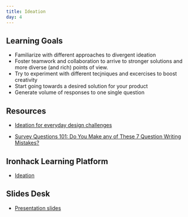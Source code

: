 ```yaml
---
title: Ideation
day: 4
---
```


Learning Goals
--------------

- Familiarize with different approaches to divergent ideation
- Foster teamwork and collaboration to arrive to stronger solutions and more diverse (and rich) points of view.
- Try to experiment with different tecjniques and excercises to boost creativity
- Start going towards a desired solution for your product
- Generate volume of responses to one single question

Resources
---------
- [Ideation for everyday design challenges](https://www.nngroup.com/articles/ux-ideation/)

- [Survey Questions 101: Do You Make any of These 7 Question Writing Mistakes?](https://www.qualtrics.com/blog/writing-survey-questions/)


Ironhack Learning Platform
--------------------------
- [Ideation](http://learn.ironhack.com/#/learning_unit/7023)


Slides Desk
-----------
- [Presentation slides](https://docs.google.com/presentation/d/1Vxe15YgI3kMOo_kVCiPV5FFTflxl7LfxWpPJ9Thmufc/edit)
